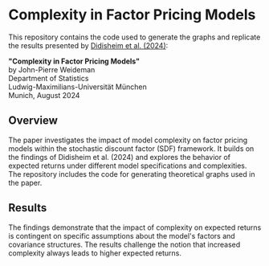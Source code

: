 # Complexity in Factor Pricing Models

This repository contains the code used to generate the graphs and replicate the results presented by [Didisheim et al. (2024)](https://papers.ssrn.com/sol3/papers.cfm?abstract_id=4388526):

**"Complexity in Factor Pricing Models"**  
by John-Pierre Weideman  
Department of Statistics  
Ludwig-Maximilians-Universität München  
Munich, August 2024

## Overview

The paper investigates the impact of model complexity on factor pricing models within the stochastic discount factor (SDF) framework. It builds on the findings of Didisheim et al. (2024) and explores the behavior of expected returns under different model specifications and complexities. The repository includes the code for generating theoretical graphs used in the paper.


## Results

The findings demonstrate that the impact of complexity on expected returns is contingent on specific assumptions about the model's factors and covariance structures. The results challenge the notion that increased complexity always leads to higher expected returns.



